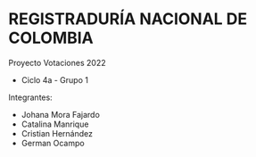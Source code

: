 # REGISTRADURÍA NACIONAL DE COLOMBIA
Proyecto Votaciones 2022
- Ciclo 4a - Grupo 1

Integrantes:
- Johana Mora Fajardo
- Catalina Manrique
- Cristian Hernández
- German Ocampo
